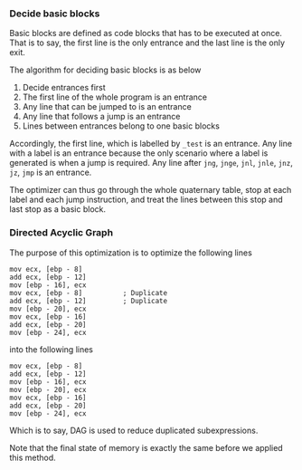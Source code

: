 ### Decide basic blocks

Basic blocks are defined as code blocks that has to be executed at once.
That is to say, the first line is the only entrance and the last line is the only exit.

The algorithm for deciding basic blocks is as below

1. Decide entrances first
2. The first line of the whole program is an entrance
3. Any line that can be jumped to is an entrance
4. Any line that follows a jump is an entrance
5. Lines between entrances belong to one basic blocks

Accordingly, the first line, which is labelled by `_test` is an entrance.
Any line with a label is an entrance because the only scenario where a label is generated
is when a jump is required.
Any line after `jng`, `jnge`, `jnl`, `jnle`, `jnz`, `jz`, `jmp` is an entrance.

The optimizer can thus go through the whole quaternary table, stop at each label and each
jump instruction, and treat the lines between this stop and last stop as a basic block.

### Directed Acyclic Graph

The purpose of this optimization is to optimize the following lines

```Assembly
mov ecx, [ebp - 8]
add ecx, [ebp - 12]
mov [ebp - 16], ecx
mov ecx, [ebp - 8]			; Duplicate
add ecx, [ebp - 12]			; Duplicate
mov [ebp - 20], ecx
mov ecx, [ebp - 16]
add ecx, [ebp - 20]
mov [ebp - 24], ecx
```

into the following lines

```Assembly
mov ecx, [ebp - 8]
add ecx, [ebp - 12]
mov [ebp - 16], ecx
mov [ebp - 20], ecx
mov ecx, [ebp - 16]
add ecx, [ebp - 20]
mov [ebp - 24], ecx
```

Which is to say, DAG is used to reduce duplicated subexpressions.

Note that the final state of memory is exactly the same before we applied this method.

